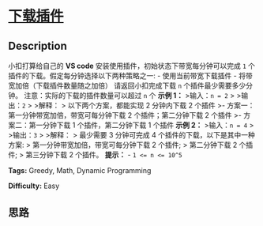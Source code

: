 # [下载插件][title]

## Description

小扣打算给自己的 **VS code** 安装使用插件，初始状态下带宽每分钟可以完成 `1` 个插件的下载。假定每分钟选择以下两种策略之一: \-
使用当前带宽下载插件 \- 将带宽加倍（下载插件数量随之加倍） 请返回小扣完成下载 `n` 个插件最少需要多少分钟。 注意：实际的下载的插件数量可以超过
`n` 个 **示例 1：** >输入：`n = 2` > >输出：`2` > >解释： > 以下两个方案，都能实现 2 分钟内下载 2 个插件 >-
方案一：第一分钟带宽加倍，带宽可每分钟下载 2 个插件；第二分钟下载 2 个插件 >- 方案二：第一分钟下载 1 个插件，第二分钟下载 1 个插件 **示例
2：** >输入：`n = 4` > >输出：`3` > >解释： > 最少需要 3 分钟可完成 4 个插件的下载，以下是其中一种方案: >
第一分钟带宽加倍，带宽可每分钟下载 2 个插件; > 第二分钟下载 2 个插件; > 第三分钟下载 2 个插件。 **提示：** \- `1 <= n <=
10^5`


**Tags:** Greedy, Math, Dynamic Programming

**Difficulty:** Easy

## 思路

[title]: https://leetcode-cn.com/problems/Ju9Xwi
